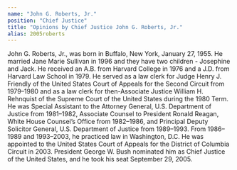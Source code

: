 ```yaml
---
name: "John G. Roberts, Jr."
position: "Chief Justice"
title: "Opinions by Chief Justice John G. Roberts, Jr."
alias: 2005roberts
---
```

John G. Roberts, Jr., was born in Buffalo, New York, January 27, 1955. He married Jane Marie Sullivan in 1996 and they have two children - Josephine and Jack. He received an A.B. from Harvard College in 1976 and a J.D. from Harvard Law School in 1979. He served as a law clerk for Judge Henry J. Friendly of the United States Court of Appeals for the Second Circuit from 1979–1980 and as a law clerk for then-Associate Justice William H. Rehnquist of the Supreme Court of the United States during the 1980 Term. He was Special Assistant to the Attorney General, U.S. Department of Justice from 1981–1982, Associate Counsel to President Ronald Reagan, White House Counsel’s Office from 1982–1986, and Principal Deputy Solicitor General, U.S. Department of Justice from 1989–1993. From 1986–1989 and 1993–2003, he practiced law in Washington, D.C. He was appointed to the United States Court of Appeals for the District of Columbia Circuit in 2003. President George W. Bush nominated him as Chief Justice of the United States, and he took his seat September 29, 2005.
